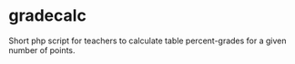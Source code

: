 gradecalc
=========

Short php script for teachers to calculate table percent-grades for a given number of points.
